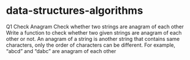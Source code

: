 # data-structures-algorithms
 Q1 Check Anagram
Check whether two strings are anagram of each other
Write a function to check whether two given strings are anagram of each other or not. An anagram of a string is another string that contains same characters, only the order of characters can be different. For example, “abcd” and “dabc” are anagram of each other
